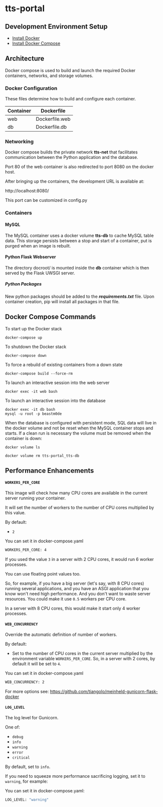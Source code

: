 # tts-portal

## Development Environment Setup

- [Install Docker](https://docs.docker.com/get-docker/)
- [Install Docker Compose](https://docs.docker.com/compose/install/)

## Architecture

Docker compose is used to build and launch the required Docker containers, networks, and storage volumes.

### Docker Configuration

These files determine how to build and configure each container.

| Container | Dockerfile     |
| --------- | -------------- |
| web       | Dockerfile.web |
| db        | Dockerfile.db  |

### Networking

Docker compose builds the private network **tts-net** that facilitates communication between the Python application and the database.

Port 80 of the web container is also redirected to port 8080 on the docker host.

After bringing up the containers, the development URL is available at:

http://localhost:8080/

This port can be customized in config.py

### Containers

#### MySQL

The MySQL container uses a docker volume **tts-db** to cache MySQL table data. This storage
persists between a stop and start of a container, put is purged when an image is rebuilt.

#### Python Flask Webserver

The directory docroot/ is mounted inside the **db** container which is then served by the Flask UWSGI server.

##### Python Packages

New python packages should be added to the **_requirements.txt_** file. Upon container creation, pip will install all packages in that file.

## Docker Compose Commands

To start up the Docker stack

```
docker-compose up
```

To shutdown the Docker stack

```
docker-compose down
```

To force a rebuild of existing containers from a down state

```
docker-compose build --force-rm
```

To launch an interactive session into the web server

```
docker exec -it web bash
```

To launch an interactive session into the database

```
docker exec -it db bash
mysql -u root -p beastm0de
```

When the database is configured with persistent mode, SQL data will live in the docker volume and not be reset when the MySQL container stops and starts. If a clean run is necessary the volume must be removed when the container is down:

```
docker volume ls
```

```
docker volume rm tts-portal_tts-db
```

## Performance Enhancements

#### `WORKERS_PER_CORE`

This image will check how many CPU cores are available in the current server running your container.

It will set the number of workers to the number of CPU cores multiplied by this value.

By default:

- `2`

You can set it in docker-compose.yaml

```bash
WORKERS_PER_CORE: 4
```

If you used the value `3` in a server with 2 CPU cores, it would run 6 worker processes.

You can use floating point values too.

So, for example, if you have a big server (let's say, with 8 CPU cores) running several applications, and you have an ASGI application that you know won't need high performance. And you don't want to waste server resources. You could make it use `0.5` workers per CPU core.

In a server with 8 CPU cores, this would make it start only 4 worker processes.

#### `WEB_CONCURRENCY`

Override the automatic definition of number of workers.

By default:

- Set to the number of CPU cores in the current server multiplied by the environment variable `WORKERS_PER_CORE`. So, in a server with 2 cores, by default it will be set to `4`.

You can set it in docker-compose.yaml

```bash
WEB_CONCURRENCY: 2
```

For more options see: https://github.com/tiangolo/meinheld-gunicorn-flask-docker

#### `LOG_LEVEL`

The log level for Gunicorn.

One of:

- `debug`
- `info`
- `warning`
- `error`
- `critical`

By default, set to `info`.

If you need to squeeze more performance sacrificing logging, set it to `warning`, for example:

You can set it in docker-compose.yaml:

```bash
LOG_LEVEL: "warning"
```
